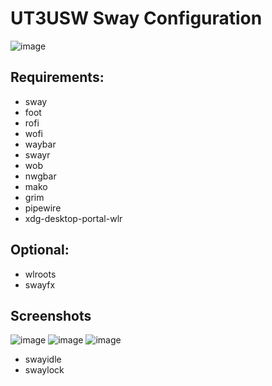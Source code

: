 # UT3USW Sway Configuration

![image](https://github.com/assada/dotfiles/assets/1472664/8eaf33b2-9a51-440e-9a2f-82c18d03f197)


## Requirements:

- sway
- foot
- rofi
- wofi
- waybar
- swayr
- wob
- nwgbar
- mako
- grim
- pipewire
- xdg-desktop-portal-wlr

## Optional:

- wlroots
- swayfx


## Screenshots

![image](https://github.com/assada/dotfiles/assets/1472664/673370c5-1ae3-4424-a751-cb2ff1b96f34)
![image](https://github.com/assada/dotfiles/assets/1472664/0b312383-6b25-46c4-a8b6-6db7c22634b0)
![image](https://github.com/assada/dotfiles/assets/1472664/ee48f685-d143-4b82-a5b6-214ea698a82b)


- swayidle
- swaylock
